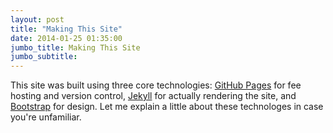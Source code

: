 ```yaml
---
layout: post
title: "Making This Site"
date: 2014-01-25 01:35:00
jumbo_title: Making This Site
jumbo_subtitle:
---
```


This site was built using three core technologies: [GitHub Pages](http://pages.github.com/) for fee hosting and version control, [Jekyll](http://jekyllrb.com/) for actually rendering the site, and [Bootstrap](http://getbootstrap.com/) for design. Let me explain a little about these technologes in case you're unfamiliar.